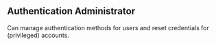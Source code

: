 ## Authentication Administrator

Can manage authentication methods for users and reset credentials for (privileged) accounts.
